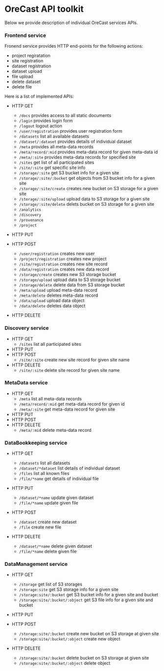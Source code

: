 # OreCast API toolkit
Below we provide description of individual OreCast services APIs.

### Frontend service
Fronend service provides HTTP end-points for the following actions:
- project regiratation
- site registration
- dataset registration
- dataset upload
- file upload
- delete dataset
- delete file

Here is a list of implemented APIs:
- HTTP GET
   - `/docs` provides access to all static documents
   - `/login` provides login form
   - `/logout` logout action
   - `/user/registration` provides user registration form
   - `/datasets` list all available datasets
   - `/dataset/:dataset` provides details of individual dataset
   - `/meta` provides all meta-data records
   - `/meta/record/:mid` provides meta-data record for given meta-data id
   - `/meta/:site` provides meta-data records for specified site
   - `/sites` get list of all participated sites
   - `/site/:site` get specific site info
   - `/storage/:site` get S3 bucket info for a given site
   - `/storage/:site/:bucket` get objects from S3 bucket info for a given site
   - `/storage/:site/create` creates new bucket on S3 storage for a given site
   - `/storage/:site/upload` upload data to S3 storage for a given site
   - `/storage/:site/delete` delets bucket on S3 storage for a given site
   - `/analytics`
   - `/discovery`
   - `/provenance`
   - `/project`

- HTTP PUT
- HTTP POST
    - `/user/registration` creates new user
    - `/project/registration` creates new project
    - `/site/registration` creates new site record
    - `/data/registration` creates new data record
    - `/storage/create` creates new S3 storage bucket
    - `/storage/upload` upload data to S3 storage bucket
    - `/storage/delete` delete data from S3 storage bucket
    - `/meta/upload` upload meta-data record
    - `/meta/delete` deletes meta-data record
    - `/data/upload` upload data object
    - `/data/delete` deletes data object
- HTTP DELETE


### Discovery service
- HTTP GET
    - `/sites` list all participated sites
- HTTP PUT
- HTTP POST
    - `/site/:site` create new site record for given site name
- HTTP DELETE
    - `/site/:site` delete site record for given site name

### MetaData service
- HTTP GET
    - `/meta` list all meta-data records
    - `/meta/record/:mid` get meta-data record for given id
    - `/meta/:site` get meta-data record for given site
- HTTP PUT
- HTTP POST
- HTTP DELETE
    - `/meta/:mid` delete meta-data record

### DataBookkeeping service
- HTTP GET
    - `/datasets` list all datasets
    - `/dataset/*dataset` list details of individual dataset
    - `/files` list all known files
    - `/file/*name` get details of individual file

- HTTP PUT
    - `/dataset/*name` update given dataset
    - `/file/*name` update given file
- HTTP POST
    - `/dataset` create new dataset
    - `/file` create new file

- HTTP DELETE
    - `/dataset/*name` delete given dataset
    - `/file/*name` delete given file

### DataManagement service
- HTTP GET
    - `/storage` get list of S3 storages
    - `/storage:site` get S3 storage info for a given site
    - `/storage:site/:bucket` get S3 bucket info for a given site and bucket
    - `/storage:site/:bucket/:object` get S3 file info for a given site and bucket
- HTTP PUT
- HTTP POST
    - `/storage:site/:bucket` create new bucket on S3 storage at given site
    - `/storage:site/:bucket/:object` create new object

- HTTP DELETE
    - `/storage:site/:bucket` delete bucket on S3 storage at given site
    - `/storage:site/:bucket/:object` delete object

